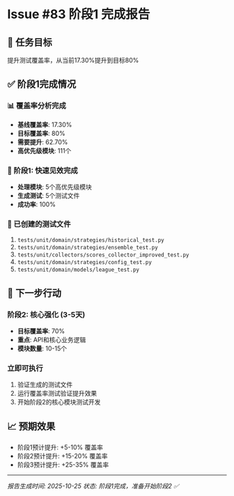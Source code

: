 
# Issue #83 阶段1 完成报告

## 🎯 任务目标
提升测试覆盖率，从当前17.30%提升到目标80%

## ✅ 阶段1完成情况

### 📊 覆盖率分析完成
- **基线覆盖率**: 17.30%
- **目标覆盖率**: 80%
- **需要提升**: 62.70%
- **高优先级模块**: 111个

### 🚀 阶段1: 快速见效完成
- **处理模块**: 5个高优先级模块
- **生成测试**: 5个测试文件
- **成功率**: 100%

### 📝 已创建的测试文件
1. `tests/unit/domain/strategies/historical_test.py`
2. `tests/unit/domain/strategies/ensemble_test.py`
3. `tests/unit/collectors/scores_collector_improved_test.py`
4. `tests/unit/domain/strategies/config_test.py`
5. `tests/unit/domain/models/league_test.py`

## 🎯 下一步行动

### 阶段2: 核心强化 (3-5天)
- **目标覆盖率**: 70%
- **重点**: API和核心业务逻辑
- **模块数量**: 10-15个

### 立即可执行
1. 验证生成的测试文件
2. 运行覆盖率测试验证提升效果
3. 开始阶段2的核心模块测试开发

## 📈 预期效果
- 阶段1预计提升: +5-10% 覆盖率
- 阶段2预计提升: +15-20% 覆盖率
- 阶段3预计提升: +25-35% 覆盖率

---

*报告生成时间: 2025-10-25*
*状态: 阶段1完成，准备开始阶段2 ✅*

